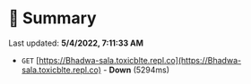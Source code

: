 # 📖 Summary
Last updated: **5/4/2022, 7:11:33 AM**

- `GET` [https://Bhadwa-sala.toxicblte.repl.co](https://Bhadwa-sala.toxicblte.repl.co) - **Down** (5294ms)
